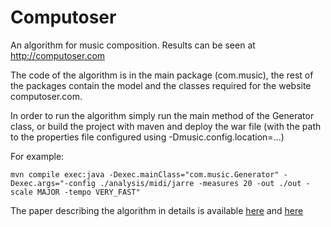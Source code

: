 Computoser
==========

An algorithm for music composition. Results can be seen at http://computoser.com

The code of the algorithm is in the main package (com.music), the rest of the packages contain the model and the classes required for the website computoser.com. 

In order to run the algorithm simply run the main method of the Generator class, or build the project with maven and deploy the war file (with the path to the properties file configured using -Dmusic.config.location=...)

For example:
```
mvn compile exec:java -Dexec.mainClass="com.music.Generator" -Dexec.args="-config ./analysis/midi/jarre -measures 20 -out ./out -scale MAJOR -tempo VERY_FAST"
```

The paper describing the algorithm in details is available <a href="https://www.academia.edu/9696759/Computoser_-_rule-based_probability-driven_algorithmic_music_composition">here</a> and <a href="http://arxiv.org/abs/1412.3079">here</a>
